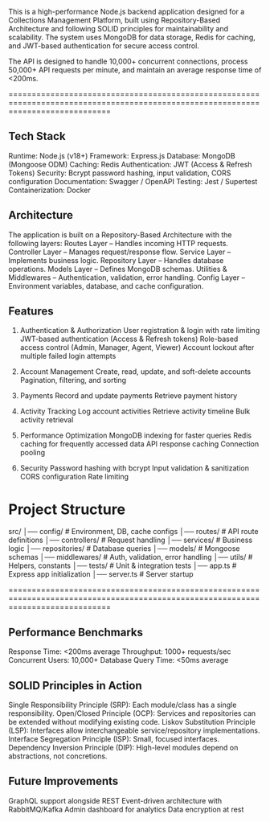 This is a high-performance Node.js backend application designed for a Collections Management Platform, built using Repository-Based Architecture and following SOLID principles for maintainability and scalability.
The system uses MongoDB for data storage, Redis for caching, and JWT-based authentication for secure access control.

The API is designed to handle 10,000+ concurrent connections, process 50,000+ API requests per minute, and maintain an average response time of <200ms.

==================================================================================================================================


Tech Stack
--------------------------------------------------------------------------
Runtime: Node.js (v18+)
Framework: Express.js
Database: MongoDB (Mongoose ODM)
Caching: Redis
Authentication: JWT (Access & Refresh Tokens)
Security: Bcrypt password hashing, input validation, CORS configuration
Documentation: Swagger / OpenAPI
Testing: Jest / Supertest
Containerization: Docker

Architecture
--------------------------------------------------------------------------
The application is built on a Repository-Based Architecture with the following layers:
Routes Layer – Handles incoming HTTP requests.
Controller Layer – Manages request/response flow.
Service Layer – Implements business logic.
Repository Layer – Handles database operations.
Models Layer – Defines MongoDB schemas.
Utilities & Middlewares – Authentication, validation, error handling.
Config Layer – Environment variables, database, and cache configuration.


Features
--------------------------------------------------------------------------
1. Authentication & Authorization
User registration & login with rate limiting
JWT-based authentication (Access & Refresh tokens)
Role-based access control (Admin, Manager, Agent, Viewer)
Account lockout after multiple failed login attempts

2. Account Management
Create, read, update, and soft-delete accounts
Pagination, filtering, and sorting

3. Payments
Record and update payments
Retrieve payment history

4. Activity Tracking
Log account activities
Retrieve activity timeline
Bulk activity retrieval

5. Performance Optimization
MongoDB indexing for faster queries
Redis caching for frequently accessed data
API response caching
Connection pooling

6. Security
Password hashing with bcrypt
Input validation & sanitization
CORS configuration
Rate limiting


Project Structure
==================================================================================================================================

src/
│── config/         # Environment, DB, cache configs
│── routes/         # API route definitions
│── controllers/    # Request handling
│── services/       # Business logic
│── repositories/   # Database queries
│── models/         # Mongoose schemas
│── middlewares/    # Auth, validation, error handling
│── utils/          # Helpers, constants
│── tests/          # Unit & integration tests
│── app.ts          # Express app initialization
│── server.ts       # Server startup

==================================================================================================================================


Performance Benchmarks
--------------------------------------------------------------------------
Response Time: <200ms average
Throughput: 1000+ requests/sec
Concurrent Users: 10,000+
Database Query Time: <50ms average



SOLID Principles in Action
--------------------------------------------------------------------------
Single Responsibility Principle (SRP): Each module/class has a single responsibility.
Open/Closed Principle (OCP): Services and repositories can be extended without modifying existing code.
Liskov Substitution Principle (LSP): Interfaces allow interchangeable service/repository implementations.
Interface Segregation Principle (ISP): Small, focused interfaces.
Dependency Inversion Principle (DIP): High-level modules depend on abstractions, not concretions.


Future Improvements
--------------------------------------------------------------------------
GraphQL support alongside REST
Event-driven architecture with RabbitMQ/Kafka
Admin dashboard for analytics
Data encryption at rest